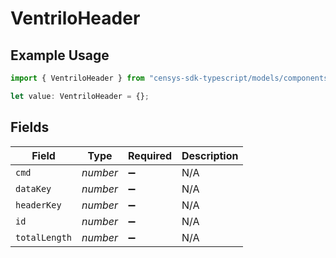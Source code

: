 # VentriloHeader

## Example Usage

```typescript
import { VentriloHeader } from "censys-sdk-typescript/models/components";

let value: VentriloHeader = {};
```

## Fields

| Field              | Type               | Required           | Description        |
| ------------------ | ------------------ | ------------------ | ------------------ |
| `cmd`              | *number*           | :heavy_minus_sign: | N/A                |
| `dataKey`          | *number*           | :heavy_minus_sign: | N/A                |
| `headerKey`        | *number*           | :heavy_minus_sign: | N/A                |
| `id`               | *number*           | :heavy_minus_sign: | N/A                |
| `totalLength`      | *number*           | :heavy_minus_sign: | N/A                |